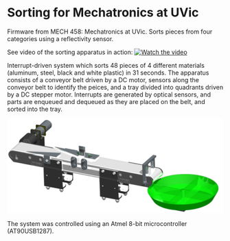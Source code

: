 # Sorting for Mechatronics at UVic
Firmware from MECH 458: Mechatronics at UVic. Sorts pieces from four categories using a reflectivity sensor.

See video of the sorting apparatus in action:
[![Watch the video](https://img.youtube.com/vi/cN8LFYUByUU/maxresdefault.jpg)](https://youtu.be/cN8LFYUByUU)

Interrupt-driven system which sorts 48 pieces of 4 different materials (aluminum, steel, black and white plastic) in 31 seconds. The apparatus consists of a conveyor belt driven by a DC motor, sensors along the conveyor belt to identify the peices, and a tray divided into quadrants driven by a DC stepper motor. Interrupts are generated by optical sensors, and parts are enqueued and dequeued as they are placed on the belt, and sorted into the tray.

![Alt text](system.png?raw=true "Title")

The system was controlled using an Atmel 8-bit microcontroller (AT90USB1287).
